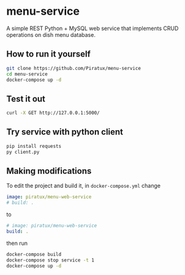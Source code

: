 # menu-service
A simple REST Python + MySQL web service that implements CRUD operations on dish menu database.

## How to run it yourself
```bash
git clone https://github.com/Piratux/menu-service
cd menu-service
docker-compose up -d
```

## Test it out
```bash
curl -X GET http://127.0.0.1:5000/
```

## Try service with python client
```bash
pip install requests
py client.py
```

## Making modifications
To edit the project and build it, in `docker-compose.yml` change
```yml
image: piratux/menu-web-service
# build: .
```
to
```yml
# image: piratux/menu-web-service
build: .
```
then run
```bash
docker-compose build
docker-compose stop service -t 1
docker-compose up -d
```

